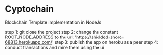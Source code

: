 # Cyptochain
Blockchain Template implementation in NodeJs

step 1: git clone the project
step 2: change the constant ROOT_NODE_ADDRESS to the url: 'https://shielded-shore-68813.herokuapp.com/'
step 3: publish the app on heroku as a peer
step 4: conduct transactions and mine them using the ui
